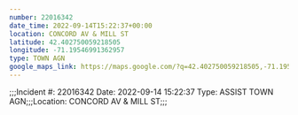 ```yaml
---
number: 22016342
date_time: 2022-09-14T15:22:37+00:00
location: CONCORD AV & MILL ST
latitude: 42.402750059218505
longitude: -71.19546991362957
type: TOWN AGN
google_maps_link: https://maps.google.com/?q=42.402750059218505,-71.19546991362957
---
```


;;;Incident #: 22016342  Date: 2022-09-14 15:22:37   Type: ASSIST TOWN AGN;;;Location: CONCORD AV & MILL ST;;;
